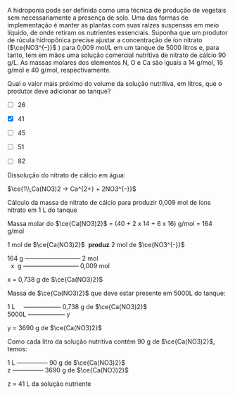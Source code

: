 

A hidroponia pode ser definida como uma técnica de produção de vegetais sem necessariamente a presença de solo. Uma das formas de implementação é manter as plantas com suas raízes suspensas em meio líquido, de onde retiram os nutrientes essenciais. Suponha que um produtor de rúcula hidropônica precise ajustar a concentração de íon nitrato ($\ce{NO3^{–}}$ ) para 0,009 mol/L em um tanque de 5000 litros e, para tanto, tem em mãos uma solução comercial nutritiva de nitrato de cálcio 90 g/L. As massas molares dos elementos N, O e Ca são iguais a 14 g/mol, 16 g/mol e 40 g/mol, respectivamente.

Qual o valor mais próximo do volume da solução nutritiva, em litros, que o produtor deve adicionar ao tanque?



- [ ] 26
- [x] 41
- [ ] 45
- [ ] 51
- [ ] 82


Dissolução do nitrato de cálcio em água:

$\ce{1\\,Ca(NO3)2 -> Ca^{2+} + 2NO3^{–}}$

Cálculo da massa de nitrato de cálcio para produzir 0,009 mol de íons nitrato em 1 L do tanque

Massa molar do $\ce{Ca(NO3)2}$ = (40 + 2 x 14 + 6 x 16) g/mol = 164 g/mol

1 mol de $\ce{Ca(NO3)2}$  **produz** 2 mol de $\ce{NO3^{-}}$

164 g –––––––––––––––––– 2 mol\
  x  g –––––––––––––––––– 0,009 mol

x = 0,738 g de $\ce{Ca(NO3)2}$

Massa de $\ce{Ca(NO3)2}$ que deve estar presente em 5000L do tanque:

1 L     –––––––––––– 0,738 g de $\ce{Ca(NO3)2}$ \
5000L –––––––––––– y

y = 3690 g de $\ce{Ca(NO3)2}$

Como cada litro da solução nutritiva contém 90 g de $\ce{Ca(NO3)2}$, temos:

1 L –––––––––– 90 g de $\ce{Ca(NO3)2}$\
z –––––––––– 3690 g de $\ce{Ca(NO3)2}$

z = 41 L da solução nutriente

        